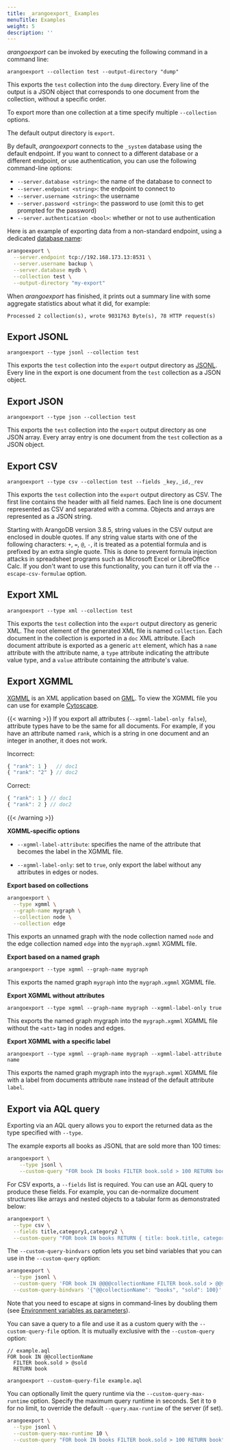 ```yaml
---
title: _arangoexport_ Examples
menuTitle: Examples
weight: 5
description: ''
---
```

_arangoexport_ can be invoked by executing the following command in a command line:

```
arangoexport --collection test --output-directory "dump"
```

This exports the `test` collection into the `dump` directory. Every line of the
output is a JSON object that corresponds to one document from the collection,
without a specific order.

To export more than one collection at a time specify multiple `--collection` options.

The default output directory is `export`.

By default, _arangoexport_ connects to the `_system` database using the default
endpoint. If you want to connect to a different database or a different endpoint, 
or use authentication, you can use the following command-line options:

- `--server.database <string>`: the name of the database to connect to
- `--server.endpoint <string>`: the endpoint to connect to
- `--server.username <string>`: the username
- `--server.password <string>`: the password to use (omit this to get prompted
  for the password)
- `--server.authentication <bool>`: whether or not to use authentication

Here is an example of exporting data from a non-standard endpoint, using a dedicated
[database name](../../../concepts/data-structure/databases.md#database-names):

```bash
arangoexport \
  --server.endpoint tcp://192.168.173.13:8531 \
  --server.username backup \
  --server.database mydb \
  --collection test \
  --output-directory "my-export"
```

When _arangoexport_ has finished, it prints out a summary line with some aggregate
statistics about what it did, for example:

```
Processed 2 collection(s), wrote 9031763 Byte(s), 78 HTTP request(s)
```

## Export JSONL

```
arangoexport --type jsonl --collection test
```

This exports the `test` collection into the `export` output directory as [JSONL](http://jsonlines.org).
Every line in the export is one document from the `test` collection as a JSON object.

## Export JSON

```
arangoexport --type json --collection test
```

This exports the `test` collection into the `export` output directory as one JSON array.
Every array entry is one document from the `test` collection as a JSON object.

## Export CSV

```
arangoexport --type csv --collection test --fields _key,_id,_rev
```

This exports the `test` collection into the `export` output directory as CSV. The first
line contains the header with all field names. Each line is one document represented as
CSV and separated with a comma. Objects and arrays are represented as a JSON string.

Starting with ArangoDB version 3.8.5, string values in the CSV output are enclosed in 
double quotes. If any string value starts with one of the following characters: `+`, `=`, `@`, `-`,
it is treated as a potential formula and is prefixed by an extra single quote.
This is done to prevent formula injection attacks in spreadsheet programs such as Microsoft Excel or
LibreOffice Calc. If you don't want to use this functionality, you can turn it off via 
the `--escape-csv-formulae` option.

## Export XML

```
arangoexport --type xml --collection test
```

This exports the `test` collection into the `export` output directory as generic XML.
The root element of the generated XML file is named `collection`.
Each document in the collection is exported in a `doc` XML attribute.
Each document attribute is exported as a generic `att` element, which has a
`name` attribute with the attribute name, a `type` attribute indicating the
attribute value type, and a `value` attribute containing the attribute's value.

## Export XGMML

[XGMML](https://en.wikipedia.org/wiki/XGMML) is an XML application
based on [GML](https://en.wikipedia.org/wiki/Graph_Modelling_Language).
To view the XGMML file you can use for example [Cytoscape](http://cytoscape.org).

{{< warning >}}
If you export all attributes (`--xgmml-label-only false`), attribute
types have to be the same for all documents. For example, if you have an
attribute named `rank`, which is a string in one document and an integer in another,
it does not work.

Incorrect:

```js
{ "rank": 1 }   // doc1
{ "rank": "2" } // doc2
```

Correct:

```js
{ "rank": 1 } // doc1
{ "rank": 2 } // doc2
```
{{< /warning >}}

**XGMML-specific options**

- `--xgmml-label-attribute`: specifies the name of the attribute that becomes the
  label in the XGMML file.

- `--xgmml-label-only`: set to `true`, only export the label without any
  attributes in edges or nodes.

**Export based on collections**

```bash
arangoexport \
  --type xgmml \
  --graph-name mygraph \
  --collection node \
  --collection edge
```

This exports an unnamed graph with the node collection named `node` and the edge collection
named `edge` into the `mygraph.xgmml` XGMML file.

**Export based on a named graph**

```
arangoexport --type xgmml --graph-name mygraph
```

This exports the named graph `mygraph` into the `mygraph.xgmml` XGMML file.

**Export XGMML without attributes**

```
arangoexport --type xgmml --graph-name mygraph --xgmml-label-only true
```

This exports the named graph mygraph into the `mygraph.xgmml` XGMML file without the `<att>` tag in nodes and edges.

**Export XGMML with a specific label**

```
arangoexport --type xgmml --graph-name mygraph --xgmml-label-attribute name
```

This exports the named graph mygraph into the `mygraph.xgmml` XGMML file with a
label from documents attribute `name` instead of the default attribute `label`.

## Export via AQL query

Exporting via an AQL query allows you to export the returned data as the type
specified with `--type`.

The example exports all books as JSONL that are sold more than 100 times:

```bash
arangoexport \
    --type jsonl \
    --custom-query "FOR book IN books FILTER book.sold > 100 RETURN book"
```

For CSV exports, a `--fields` list is required. You can use an AQL query to produce
these fields. For example, you can de-normalize document structures like arrays and
nested objects to a tabular form as demonstrated below:

```bash
arangoexport \
  --type csv \
  --fields title,category1,category2 \
  --custom-query "FOR book IN books RETURN { title: book.title, category1: book.categories[0], category2: book.categories[1] }"
```

The `--custom-query-bindvars` option lets you set bind variables that you can
use in the `--custom-query` option:

```bash
arangoexport \
  --type jsonl \
  --custom-query 'FOR book IN @@@@collectionName FILTER book.sold > @@sold RETURN book' \
  --custom-query-bindvars '{"@@collectionName": "books", "sold": 100}'
```

Note that you need to escape at signs in command-lines by doubling them (see
[Environment variables as parameters](../../../operations/administration/configuration.md#environment-variables-as-parameters)).

You can save a query to a file and use it as a custom query with the
`--custom-query-file` option. It is mutually exclusive with the `--custom-query`
option:

```aql
// example.aql
FOR book IN @@collectionName
  FILTER book.sold > @sold
  RETURN book
```

```
arangoexport --custom-query-file example.aql
```

You can optionally limit the query runtime via the `--custom-query-max-runtime`
option. Specify the maximum query runtime in seconds. Set it to `0` for no limit,
to override the default `--query.max-runtime` of the server (if set).

```bash
arangoexport \
  --type jsonl \
  --custom-query-max-runtime 10 \
  --custom-query "FOR book IN books FILTER book.sold > 100 RETURN book"
```
